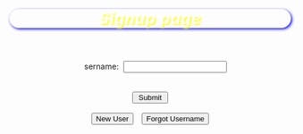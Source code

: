 <html>
<title>Sign up page</title>
<head>
<style>
h1{box-shadow:2px 2px 5px blue ,3px 3px 3px white;border-radius:20px;font-style:italic;letter-spacing:1px;position:relative;top:20px;text-shadow:2px 2px 3px yellow;}

div{box-shadow:4px 4px 8px white ,-4px -4px 8px white;
	padding:4vw;
	position:absolute;
	tophttps://github.com/navaneeswarreddychalla/example/edit/master/_config.yml:15vw;left:32vw;
	background-color:black;
	color:white;
	font-size:20px;border-radius: 15px;}
div:hover{border-style: outset;
	border-width:3px;
	border-color:yellow;}
span{   color:white;font-size:25px;
	font-style:" sans-serif ";
	font-weight:bold;}
</style>
<script src="java3.js"></script>
</head>
<body>
<h1 style="color:white;text-align:center;">Signup page</h1>
<div><center><br>
<br><br>
<form method="POST" action="#" >
	<span>U</span>sername:&nbsp&nbsp<input type="text" name="userid"><br><br><br>
	<input type="submit" name="save" value=" Submit "><br><br>
	<a href="1.registration.html"><input type="button" name="login" value="New User"></a>&nbsp&nbsp&nbsp
	<a href="3.forgot.html"><input type="button" name="forgot" value="Forgot Username"></a><br><br>
</center>
</div>
</form>
<body>
</html>
